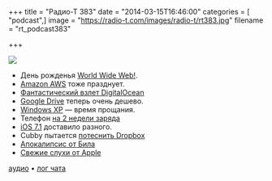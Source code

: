 +++
title = "Радио-Т 383"
date = "2014-03-15T16:46:00"
categories = [ "podcast",]
image = "https://radio-t.com/images/radio-t/rt383.jpg"
filename = "rt_podcast383"

+++

![](https://radio-t.com/images/radio-t/rt383.jpg)

* День рожденья [World Wide Web!](http://www.w3.org/blog/news/archives/3715).
* [Amazon AWS](http://gigaom.com/2014/03/14/amazons-ginormous-public-cloud-turns-8-today/) тоже празднует.
* [Фантастический взлет DigitalOcean](http://news.netcraft.com/archives/2013/06/13/the-meteoric-rise-of-digitalocean.html)
* [Google Drive](http://techcrunch.com/2014/03/13/google-drive-gets-a-big-price-drop-100gb-now-costs-1-99-a-month/) теперь очень дешево.
* [Windows XP](http://www.foxnews.com/tech/2014/03/08/windows-xp-it-time-to-say-good-bye/) — время прощания.
* Телефон [на 2 недели заряда](http://www.engadget.com/2014/03/10/onyx-midia-inkphone-hands-on/)
* [iOS 7.1](http://techcrunch.com/2014/03/10/ios-7-1-arrives-bringing-carplay-support-visual-tweaks-siri-improvements-and-more/) доставило разного.
* Cubby пытается [потеснить Dropbox](http://gigaom.com/2014/03/12/logmein-cubby-grows-up-with-new-enterprise-version/)
* [Апокалипсис от Била](http://www.businessinsider.com/bill-gates-bots-are-taking-away-jobs-2014-3)
* [Свежие слухи от Apple](http://www.mactrast.com/2014/03/rumor-apple-will-cease-production-13-inch-non-retina-macbook-pro/)

[аудио](https://cdn.radio-t.com/rt_podcast383.mp3) • [лог чата](http://chat.radio-t.com/logs/radio-t-383.html)
<audio src="https://cdn.radio-t.com/rt_podcast383.mp3" preload="none"></audio>
